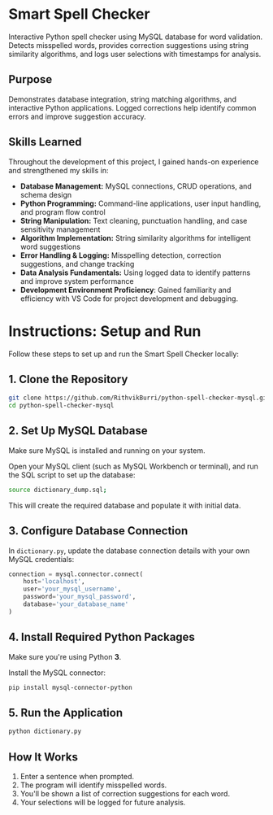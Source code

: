 # Smart Spell Checker

Interactive Python spell checker using MySQL database for word validation. Detects misspelled words, provides correction suggestions using string similarity algorithms, and logs user selections with timestamps for analysis.

## Purpose

Demonstrates database integration, string matching algorithms, and interactive Python applications. Logged corrections help identify common errors and improve suggestion accuracy.

## Skills Learned

Throughout the development of this project, I gained hands-on experience and strengthened my skills in:

* **Database Management:** MySQL connections, CRUD operations, and schema design
* **Python Programming:** Command-line applications, user input handling, and program flow control
* **String Manipulation:** Text cleaning, punctuation handling, and case sensitivity management
* **Algorithm Implementation:** String similarity algorithms for intelligent word suggestions
* **Error Handling & Logging:** Misspelling detection, correction suggestions, and change tracking
* **Data Analysis Fundamentals:** Using logged data to identify patterns and improve system performance
* **Development Environment Proficiency**: Gained familiarity and efficiency with VS Code for project development and debugging.




# Instructions: Setup and Run

Follow these steps to set up and run the Smart Spell Checker locally:

## 1. Clone the Repository

```bash
git clone https://github.com/RithvikBurri/python-spell-checker-mysql.git
cd python-spell-checker-mysql
```

## 2. Set Up MySQL Database

Make sure MySQL is installed and running on your system.

Open your MySQL client (such as MySQL Workbench or terminal), and run the SQL script to set up the database:

```bash
source dictionary_dump.sql;
```

This will create the required database and populate it with initial data.

## 3. Configure Database Connection

In `dictionary.py`, update the database connection details with your own MySQL credentials:

```python
connection = mysql.connector.connect(
    host='localhost',
    user='your_mysql_username',
    password='your_mysql_password',
    database='your_database_name'
)
```

## 4. Install Required Python Packages

Make sure you're using Python **3**.

Install the MySQL connector:

```bash
pip install mysql-connector-python
```

## 5. Run the Application

```bash
python dictionary.py
```

## How It Works

1. Enter a sentence when prompted.
2. The program will identify misspelled words.
3. You'll be shown a list of correction suggestions for each word.
4. Your selections will be logged for future analysis.

